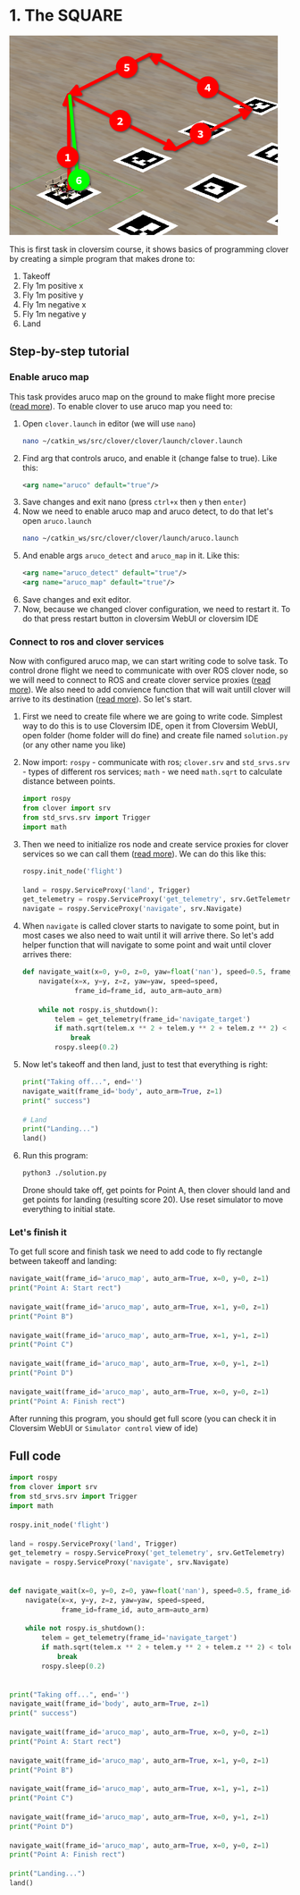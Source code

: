 # 1. The SQUARE

![visualiztion](vis.png)

This is first task in cloversim course, it shows basics of programming clover by creating a simple program that makes drone to:

1. Takeoff
1. Fly 1m positive x
1. Fly 1m positive y
1. Fly 1m negative x
1. Fly 1m negative y
1. Land

## Step-by-step tutorial

### Enable aruco map

This task provides aruco map on the ground to make flight more precise ([read more](https://clover.coex.tech/en/aruco_map.html)). To enable clover to use aruco map you need to:

1. Open `clover.launch` in editor (we will use `nano`)
   ```bash
   nano ~/catkin_ws/src/clover/clover/launch/clover.launch
   ```
2. Find arg that controls aruco, and enable it (change false to true). Like this:
   ```xml
   <arg name="aruco" default="true"/>
   ```
3. Save changes and exit nano (press `ctrl+x` then `y` then `enter`)
4. Now we need to enable aruco map and aruco detect, to do that let's open `aruco.launch`
   ```bash
   nano ~/catkin_ws/src/clover/clover/launch/aruco.launch
   ```
5. And enable args `aruco_detect` and `aruco_map` in it. Like this:
   ```xml
   <arg name="aruco_detect" default="true"/>
   <arg name="aruco_map" default="true"/>
   ```
6. Save changes and exit editor.
7. Now, because we changed clover configuration, we need to restart it. To do that press restart button in cloversim WebUI or cloversim IDE

### Connect to ros and clover services

Now with configured aruco map, we can start writing code to solve task. To control drone flight we need to communicate with over ROS clover node, so we will need to connect to ROS and create clover service proxies ([read more](https://clover.coex.tech/en/simple_offboard.html)). We also need to add convience function that will wait untill clover will arrive to its destination ([read more](https://clover.coex.tech/en/snippets.html)). So let's start.

1. First we need to create file where we are going to write code. Simplest way to do this is to use Cloversim IDE, open it from Cloversim WebUI, open folder (home folder will do fine) and create file named `solution.py` (or any other name you like)

2. Now import: `rospy` - communicate with ros; `clover.srv` and `std_srvs.srv` - types of different ros services; `math` - we need `math.sqrt` to calculate distance between points.

   ```py
   import rospy
   from clover import srv
   from std_srvs.srv import Trigger
   import math
   ```

3. Then we need to initialize ros node and create service proxies for clover services so we can call them ([read more](https://clover.coex.tech/en/simple_offboard.html)). We can do this like this:

   ```py
   rospy.init_node('flight')

   land = rospy.ServiceProxy('land', Trigger)
   get_telemetry = rospy.ServiceProxy('get_telemetry', srv.GetTelemetry)
   navigate = rospy.ServiceProxy('navigate', srv.Navigate)
   ```

4. When `navigate` is called clover starts to navigate to some point, but in most cases we also need to wait until it will arrive there. So let's add helper function that will navigate to some point and wait until clover arrives there:

   ```py
   def navigate_wait(x=0, y=0, z=0, yaw=float('nan'), speed=0.5, frame_id='', auto_arm=False, tolerance=0.2):
       navigate(x=x, y=y, z=z, yaw=yaw, speed=speed,
                frame_id=frame_id, auto_arm=auto_arm)

       while not rospy.is_shutdown():
           telem = get_telemetry(frame_id='navigate_target')
           if math.sqrt(telem.x ** 2 + telem.y ** 2 + telem.z ** 2) < tolerance:
               break
           rospy.sleep(0.2)
   ```

5. Now let's takeoff and then land, just to test that everything is right:

   ```py
   print("Taking off...", end='')
   navigate_wait(frame_id='body', auto_arm=True, z=1)
   print(" success")

   # Land
   print("Landing...")
   land()
   ```

6. Run this program:

   ```bash
   python3 ./solution.py
   ```

   Drone should take off, get points for Point A, then clover should land and get points for landing (resulting score 20). Use reset simulator to move everything to initial state.

### Let's finish it

To get full score and finish task we need to add code to fly rectangle between takeoff and landing:

```py
navigate_wait(frame_id='aruco_map', auto_arm=True, x=0, y=0, z=1)
print("Point A: Start rect")

navigate_wait(frame_id='aruco_map', auto_arm=True, x=1, y=0, z=1)
print("Point B")

navigate_wait(frame_id='aruco_map', auto_arm=True, x=1, y=1, z=1)
print("Point C")

navigate_wait(frame_id='aruco_map', auto_arm=True, x=0, y=1, z=1)
print("Point D")

navigate_wait(frame_id='aruco_map', auto_arm=True, x=0, y=0, z=1)
print("Point A: Finish rect")
```

After running this program, you should get full score (you can check it in Cloversim WebUI or `Simulator control` view of ide)

## Full code

```py
import rospy
from clover import srv
from std_srvs.srv import Trigger
import math

rospy.init_node('flight')

land = rospy.ServiceProxy('land', Trigger)
get_telemetry = rospy.ServiceProxy('get_telemetry', srv.GetTelemetry)
navigate = rospy.ServiceProxy('navigate', srv.Navigate)


def navigate_wait(x=0, y=0, z=0, yaw=float('nan'), speed=0.5, frame_id='', auto_arm=False, tolerance=0.2):
    navigate(x=x, y=y, z=z, yaw=yaw, speed=speed,
             frame_id=frame_id, auto_arm=auto_arm)

    while not rospy.is_shutdown():
        telem = get_telemetry(frame_id='navigate_target')
        if math.sqrt(telem.x ** 2 + telem.y ** 2 + telem.z ** 2) < tolerance:
            break
        rospy.sleep(0.2)


print("Taking off...", end='')
navigate_wait(frame_id='body', auto_arm=True, z=1)
print(" success")

navigate_wait(frame_id='aruco_map', auto_arm=True, x=0, y=0, z=1)
print("Point A: Start rect")

navigate_wait(frame_id='aruco_map', auto_arm=True, x=1, y=0, z=1)
print("Point B")

navigate_wait(frame_id='aruco_map', auto_arm=True, x=1, y=1, z=1)
print("Point C")

navigate_wait(frame_id='aruco_map', auto_arm=True, x=0, y=1, z=1)
print("Point D")

navigate_wait(frame_id='aruco_map', auto_arm=True, x=0, y=0, z=1)
print("Point A: Finish rect")

print("Landing...")
land()
```
